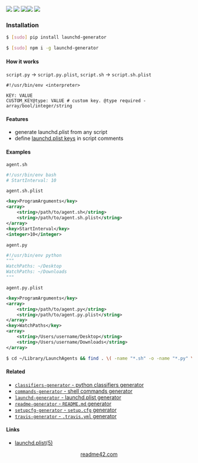 <!--
https://readme42.com
-->



[![](https://img.shields.io/badge/OS-Unix-blue.svg?longCache=True)]()
[![](https://img.shields.io/pypi/v/launchd-generator.svg?maxAge=3600)](https://pypi.org/project/launchd-generator/)
[![](https://img.shields.io/npm/v/launchd-generator.svg?maxAge=3600)](https://www.npmjs.com/package/launchd-generator)[![](https://img.shields.io/badge/License-Unlicense-blue.svg?longCache=True)](https://unlicense.org/)
[![](https://github.com/andrewp-as-is/launchd-generator/workflows/tests42/badge.svg)](https://github.com/andrewp-as-is/launchd-generator/actions)

### Installation
```bash
$ [sudo] pip install launchd-generator
```

```bash
$ [sudo] npm i -g launchd-generator
```

#### How it works
`script.py` -> `script.py.plist`, `script.sh` -> `script.sh.plist`

```
#!/usr/bin/env <interpreter>

KEY: VALUE
CUSTOM_KEY@type: VALUE # custom key. @type required - array/bool/integer/string
```

#### Features
+   generate launchd.plist from any script
+   define [launchd.plist keys](http://www.manpagez.com/man/5/launchd.plist/) in script comments

#### Examples
`agent.sh`
```bash
#!/usr/bin/env bash
# StartInterval: 10
```

`agent.sh.plist`
```xml
<key>ProgramArguments</key>
<array>
    <string>/path/to/agent.sh</string>
    <string>/path/to/agent.sh.plist</string>
</array>
<key>StartInterval</key>
<integer>10</integer>
```

`agent.py`
```python
#!/usr/bin/env python
"""
WatchPaths: ~/Desktop
WatchPaths: ~/Downloads
"""
```

`agent.py.plist`
```xml
<key>ProgramArguments</key>
<array>
    <string>/path/to/agent.py</string>
    <string>/path/to/agent.py.plist</string>
</array>
<key>WatchPaths</key>
<array>
    <string>/Users/username/Desktop</string>
    <string>/Users/username/Downloads</string>
</array>
```

```bash
$ cd ~/Library/LaunchAgents && find . \( -name "*.sh" -o -name "*.py" \) | xargs launchd-generator
```

#### Related
+   [`classifiers-generator` - python classifiers generator](https://pypi.org/project/classifiers-generator/)
+   [`commands-generator` - shell commands generator](https://pypi.org/project/commands-generator/)
+   [`launchd-generator` - launchd.plist generator](https://pypi.org/project/launchd-generator/)
+   [`readme-generator` - `README.md` generator](https://pypi.org/project/readme-generator/)
+   [`setupcfg-generator` - `setup.cfg` generator](https://pypi.org/project/setupcfg-generator/)
+   [`travis-generator` - `.travis.yml` generator](https://pypi.org/project/travis-generator/)

#### Links
+   [launchd.plist(5)](http://www.manpagez.com/man/5/launchd.plist/)

<p align="center">
    <a href="https://readme42.com/">readme42.com</a>
</p>
